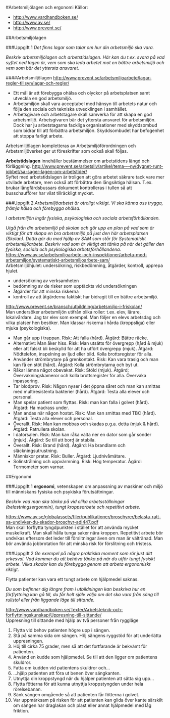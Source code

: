 #Arbetsmiljölagen och ergonomi
Källor:
* http://www.vardhandboken.se/
* http://www.av.se/
* http://www.prevent.se/

##Arbetsmiljölagen

###Uppgift 1
_Det finns lagar som talar om hur din arbetsmiljö ska vara._

_Beskriv arbetsmiljölagen och arbetstidslagen. Här kan du t.ex. svara på vad syftet ned lagen är, vem som ska leda arbetet
mot en bättre arbetsmiljö och vem som bär det yttersta ansvaret._

####Arbetsmiljölagen
http://www.prevent.se/arbetsmiljoarbete/lagar-regler-tillsyn/lagar-och-regler/  
* Ett mål är att förebygga ohälsa och olyckor på arbetsplatsen samt utveckla en god arbetsmiljö.
* Arbetsmiljön skall vara acceptabel med hänsyn till arbetets natur och följa den sociala och tekniska utvecklingen i samhället.
* Arbetsgivare och arbetstagare skall samverka för att skapa en god arbetsmiljö.
Arbetsgivaren bär det yttersta ansvaret för arbetsmiljön. Dock har ju arbetstagarna fackliga organisationer med skyddsombud
som bidrar till att förbättra arbetsmiljön. Skyddsombudet har befogenhet att stoppa farligt arbete.

Arbetsmiljölagen kompletteras av Arbetsmiljöförordningen och Arbetsmiljöverket ger ut föreskrifter som också skall följas.

**Arbetstidslagen** innehåller bestämmelser om arbetstidens längd och förläggning.
http://www.prevent.se/arbetsliv/artikel/tema---ny/dygnet-runt-jobbet/sa-sager-lagen-om-arbetstider/  
Syftet med arbetstidslagen är troligen att göra arbetet säkrare tack vare mer utvilade arbetare, men också att förbättra 
den långsiktiga hälsan. T.ex. brukar långfärdsbussars dokument kontrolleras i tullen så att busschaufförer har vilat
tillräckligt mycket.


###Uppgift 2
_Arbetsmiljöarbetet är otroligt viktigt. Vi ska känna oss trygga, främja hälsa och förebygga ohälsa._

_I arbetsmiljön ingår fysiska, psykologiska och sociala arbetsförhållanden._

_Utgå från din arbetsmiljö på skolan och gör upp en plan på vad som är viktigt för att skapa en bra
arbetsmiljö på just den här arbetsplatsen (Skolan). Detta gör du med hjälp av SAM som står för
Systematiskt arbetsmiljöarbete. Beskriv vad som är viktigt att tänka på när det gäller den fysiska,
sociala och psykologiska arbetsförhållandena._  
https://www.av.se/arbetsmiljoarbete-och-inspektioner/arbeta-med-arbetsmiljon/systematiskt-arbetsmiljoarbete-sam/  
Arbetsmiljöhjulet: undersökning, riskbedömning, åtgärder, kontroll, upprepa hjulet.
* undersökning av verksamheten
* bedömning av de risker som upptäckts vid undersökningen
* åtgärder för att minska riskerna 
* kontroll av att åtgärderna faktiskt har bidragit till en bättre arbetsmiljö.

http://www.prevent.se/bransch/utbildning/arbetsmiljo-i-friskolan/  
Man undersöker arbetsmiljön utifrån olika roller: t.ex. elev, lärare, lokalvårdare. Jag tar elev som exempel. Man följer en 
elevs arbetsdag och vilka platser hen besöker. Man klassar riskerna i hårda (kroppsliga) eller mjuka (psykologiska). 

* Man går upp i trappan. Risk: Att falla (hård). Åtgärd: Bättre räcke.
* Alternativt: Man åker hiss. Risk: Man utsätts för övergrepp (hård & mjuk) eller att falskt bli beskylld för att ha utfört övergrepp (mjuk). Åtgärd: Nödtelefon, inspelning av ljud eller bild. Kolla brottsregister för alla.
* Använder strömbrytare på grenkontakt. Risk: Kan vara trasig och man kan få en stöt (hård). Åtgärd: Kolla strömbrytarna och byt ut.
* Råkar lämna något obevakat. Risk: Stöld (mjuk). Åtgärd: Övervakningskameror och kolla brottsregister för alla. Övervaka inpassering.
* Tar blodprov. Risk: Någon nyser i det öppna såret och man kan smittas med multiresistenta bakterier (hård). Åtgärd: Testa alla elever och personal.
* Man spelar patient som flyttas. Risk: man kan falla i golvet (hård). Åtgärd: Ha madrass under.
* Man andas när någon hostat. Risk: Man kan smittas med TBC (hård). Åtgärd: Testa alla elever och personal.
* Överallt. Risk: Man kan mobbas och skadas p.g.a. detta (mjuk & hård). Åtgärd: Patrullera skolan.
* I datorsalen. Risk: Man kan råka välta ner en dator som går sönder (mjuk). Åtgärd: Se till att bord är stabila.
* Överallt. Risk: Brand (hård). Åtgärd: Ha brandlarm och släckningsutrustning.
* Människor pratar. Risk: Buller. Åtgärd: Ljudnivåmätare.
* Solinstrålning och uppvärmning. Risk: Hög temperatur. Ågärd: Termometer som varnar.

##Ergonomi

###Uppgift 1
**ergonomi**, vetenskapen om anpassning av maskiner och miljö till människans fysiska och psykiska förutsättningar.

_Beskriv vad man ska tänka på vid olika arbetsställningar (belastningsergonmin), tungt kroppsarbete och repetitivt arbete._

https://www.av.se/globalassets/filer/publikationer/broschyrer/belasta-ratt-sa-undivker-du-skador-broschyr-adi447.pdf  
Man skall förflytta tyngdpunkten i stället för att använda mycket muskelkraft. Man skall hålla tunga saker nära kroppen. Repetitivt arbete bör undvikas eftersom det leder till förslitningar även om man är vältränad. Man bör använda jobbrotation
för att minska risk för förslitning och tristess.

###Uppgift 2
_Ge exempel på några praktiska moment som rör just ditt yrkesval. Vad kommer du att behöva tänka
på när du utför tungt fysiskt arbete. Vilka skador kan du förebygga genom att arbeta ergonomiskt
riktigt._

Flytta patienter kan vara ett tungt arbete om hjälpmedel saknas.

_Du som befinner dig längre fram i utbildningen kan beskriva hur en förflyttning kan gå till, du får helt
själv välja om det ska vara från säng till rullstol eller från liggande läge till sittande._

http://www.vardhandboken.se/Texter/Arbetsteknik-och-forflyttningskunskap/Uppresning-till-sittande/  
Uppresning till sittande med hjälp av två personer från ryggläge

1. Flytta vid behov patienten högre upp i sängen.
2. Stå på samma sida om sängen. Höj sängens ryggstöd för att underlätta uppresningen.
3. Höj till cirka 75 grader, men så att det fortfarande är bekvämt för patienten.
4. Använd en kudde som hjälpmedel. Se till att den ligger om patientens skuldror.
5. Fatta om kudden vid patientens skuldror och...
6. ...hjälp patienten att föra ut benen över sängkanten.
7. Utnyttja din kroppstyngd när du hjälper patienten att sätta sig upp...
8. Flytta fötterna för att kunna utnyttja kroppstyngden under hela rörelsebanan.
9. Sänk sängen omgående så att patienten får fötterna i golvet.
10. Var uppmärksam på risken för att patienten kan glida över kante särskilt om sängen har draglakan och plast eller annat hjälpmedel med låg friktion.
